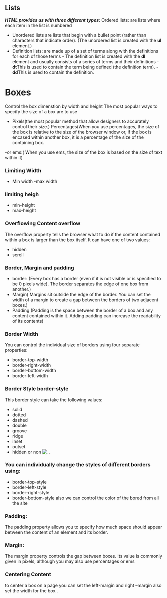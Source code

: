 ## Lists
***HTML provides us with three different types:***
Ordered lists: are lists where each item in the list is numbered 
- Unordered lists are lists that begin with a bullet point (rather than characters that indicate order). 
(The unordered list is created with the **ul** element.)
- Definition lists: are made up of a set of terms along with the definitions for each of those terms
      - The definition list is created with the **dl** element and usually consists of a series of terms and their definitions
      - **dt**This is used to contain the term being defined (the definition term).
      - **dd**This is used to contain the definition.
      
# Boxes
Control the box dimenstion by width and height
The most popular ways to specify the size of a box are to use
- Pixels(the most popular method that allow designers to accurately    control their size.)
 Percentages(When you use percentages, the size of the box is relative to the size of the browser window or, if the box is encased within another box, it is a percentage of the size of the containing box.

-or ems:( When you use ems, the size of the box is based on the size of text within it)

### Limiting Width
- Min width 
-max width

### limiting heigh

- min-height
- max-height





### Overflowing Content overflow
The overflow property tells the browser what to do if the content contained within a box is larger than the box itself. It can have one of two values:
- hidden
- scroll


### Border, Margin and padding
- border: (Every box has a border (even if it is not visible or is specified to be 0 pixels wide). The border separates the edge of one box from another.)
- Margin( Margins sit outside the edge of the border. You can set the width of a margin to create a gap between the borders of two adjacent boxes.)
- Padding (Padding is the space between the border of a box and any content contained within it. Adding padding can increase the readability of its contents)


### Border Width
You can control the individual size of borders using four separate properties:
- border-top-width 
- border-right-width 
- border-bottom-width 
- border-left-width

### Border Style border-style
This border style can take the following values:
-	solid
-	dotted
-	dashed
-	double
-	groove
-	ridge
-	inset
-	outset
-	hidden or non
![..]( https://www.data2type.de/fileadmin/images/xml/border.jpg)

### You can individually change the styles of different borders using:
-	border-top-style 
-	border-left-style 
-	border-right-style 
-	border-bottom-style
also we can control the color of the bored from all the site


### Padding:
The padding property allows you to specify how much space should appear between the content of an element and its border.

### Margin:
The margin property controls the gap between boxes. Its value is commonly given in pixels, although you may also use percentages or ems

### Centering Content
to center  a box on a page you can set the left-margin and right –margin
also set the width for the box..
